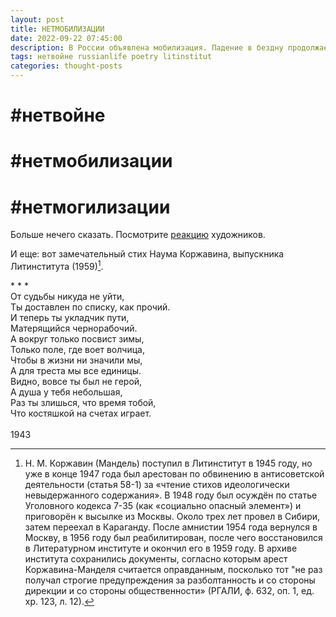 ```yaml
---
layout: post
title: НЕТМОБИЛИЗАЦИИ
date: 2022-09-22 07:45:00
description: В России объявлена мобилизация. Падение в бездну продолжается, хотя, казалось бы, что хуже быть не может.
tags: нетвойне russianlife poetry litinstitut
categories: thought-posts
---
```

# #нетвойне
# #нетмобилизации
# #нетмогилизации

Больше нечего сказать. Посмотрите [реакцию](https://meduza.io/feature/2022/09/22/povestka-dlya-golubya-mira-i-mobilizatsiya-domashnih-zhivotnyh) художников.

И еще: вот замечательный стих Наума Коржавина, выпускника Литинститута (1959)[^1].

<html>
      <head>
              * * *<br>
        От судьбы никуда не уйти,<br>
        Ты доставлен по списку, как прочий.<br>
        И теперь ты укладчик пути,<br>
        Матерящийся чернорабочий.<br>
        А вокруг только посвист зимы,<br>
        Только поле, где воет волчица,<br>
        Чтобы в жизни ни значили мы,<br>
        А для треста мы все единицы.<br>
        Видно, вовсе ты был не герой,<br>
        А душа у тебя небольшая,<br>
        Раз ты злишься, что время тобой,<br>
        Что костяшкой на счетах играет.<br>
            <br>
        1943
      </head>
    </html>

[^1]: Н. М. Коржавин (Мандель) поступил в Литинститут в 1945 году, но уже в конце 1947 года был арестован по обвинению в антисоветской деятельности (статья 58-1) за «чтение стихов идеологически невыдержанного содержания». В 1948 году был осуждён по статье Уголовного кодекса 7-35 (как «социально опасный элемент») и приговорён к высылке из Москвы. Около трех лет провел в Сибири, затем переехал в Караганду. После амнистии 1954 года вернулся в Москву, в 1956 году был реабилитирован, после чего восстановился в Литературном институте и окончил его в 1959 году. В архиве института сохранились документы, согласно которым арест Коржавина-Манделя считается оправданным, посколько тот "не раз получал строгие предупреждения за разболтанность и со стороны дирекции и со стороны общественности» (РГАЛИ, ф. 632, оп. 1, ед. хр. 123, л. 12).
